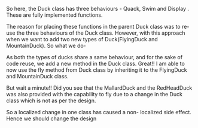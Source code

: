 So here, the Duck class has three behaviours - Quack, Swim and Display . These are fully implemented functions.

The reason for placing these functions in the parent Duck class was to re-use the three behaviours of the Duck class.
However, with this approach when we want to add two new types of Duck(FlyingDuck and MountainDuck). So what we do-


As both the types of ducks share a same behaviour, and for the sake of code reuse, we add a new method in the Duck class.
Great!!  I am able to now use the fly method from Duck class by inheriting it to the FlyingDuck and MountainDuck class.

But wait a minute!! Did you see that the MallardDuck and the RedHeadDuck was also provided with the capability to fly due to a change in the Duck class which is not as per the design.

So a localized change in one class has caused a non- localized side effect. Hence we should change the design